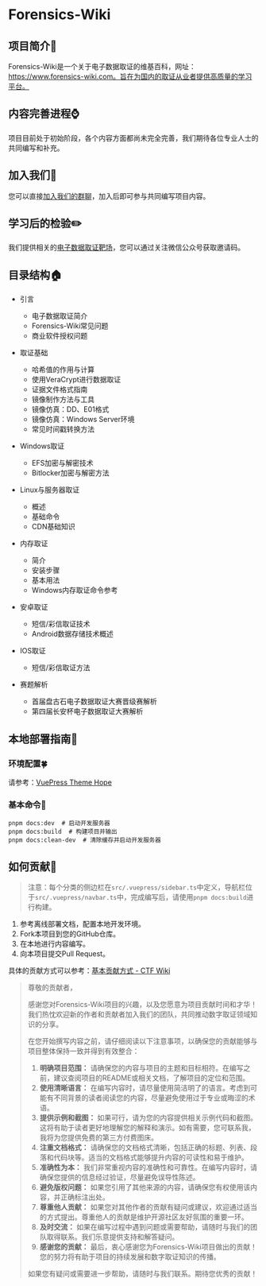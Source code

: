 # Forensics-Wiki

## 项目简介🔎

Forensics-Wiki是一个关于电子数据取证的维基百科，网址：https://www.forensics-wiki.com。旨在为国内的取证从业者提供高质量的学习平台。

## 内容完善进程⌚

项目目前处于初始阶段，各个内容方面都尚未完全完善，我们期待各位专业人士的共同编写和补充。

## 加入我们📣

您可以直接[加入我们的群聊](https://jq.qq.com/?_wv=1027&k=2myrMcmN)，加入后即可参与共同编写项目内容。

## 学习后的检验✏️

我们提供相关的[电子数据取证靶场](https://forensics.didctf.com)，您可以通过关注微信公众号获取邀请码。

## 目录结构🏠

- 引言
  - 电子数据取证简介
  - Forensics-Wiki常见问题
  - 商业软件授权问题
- 取证基础
  - 哈希值的作用与计算
  - 使用VeraCrypt进行数据取证
  - 证据文件格式指南
  - 镜像制作方法与工具
  - 镜像仿真：DD、E01格式
  - 镜像仿真：Windows Server环境
  - 常见时间戳转换方法
- Windows取证
  - EFS加密与解密技术
  - Bitlocker加密与解密方法

- Linux与服务器取证
  - 概述
  - 基础命令
  - CDN基础知识

- 内存取证
  - 简介
  - 安装步骤
  - 基本用法
  - Windows内存取证命令参考

- 安卓取证
  - 短信/彩信取证技术
  - Android数据存储技术概述

- IOS取证
  - 短信/彩信取证方法

- 赛题解析
  - 首届盘古石电子数据取证大赛晋级赛解析
  - 第四届长安杯电子数据取证大赛解析

## 本地部署指南💬

### 环境配置🍀

请参考：[VuePress Theme Hope](https://theme-hope.vuejs.press/zh/cookbook/tutorial/env.html)

### 基本命令🎍

```
pnpm docs:dev  # 启动开发服务器
pnpm docs:build  # 构建项目并输出
pnpm docs:clean-dev  # 清除缓存并启动开发服务器
```

## 如何贡献👥

> 注意：每个分类的侧边栏在`src/.vuepress/sidebar.ts`中定义，导航栏位于`src/.vuepress/navbar.ts`中，完成编写后，请使用`pnpm docs:build`进行构建。

1. 参考离线部署文档，配置本地开发环境。
2. Fork本项目到您的GitHub仓库。
3. 在本地进行内容编写。
4. 向本项目提交Pull Request。

具体的贡献方式可以参考：[基本贡献方式 - CTF Wiki](https://ctf-wiki.org/contribute/basic-contribute-approach/)

> 尊敬的贡献者，
>
> 感谢您对Forensics-Wiki项目的兴趣，以及您愿意为项目贡献时间和才华！我们热忱欢迎新的作者和贡献者加入我们的团队，共同推动数字取证领域知识的分享。
>
> 在您开始撰写内容之前，请仔细阅读以下注意事项，以确保您的贡献能够与项目整体保持一致并得到有效整合：
>
> 1. **明确项目范围：** 请确保您的内容与项目的主题和目标相符。在编写之前，建议查阅项目的README或相关文档，了解项目的定位和范围。
> 2. **使用清晰语言：** 在编写内容时，请尽量使用简洁明了的语言。考虑到可能有不同背景的读者阅读您的内容，尽量避免使用过于专业或晦涩的术语。
> 3. **提供示例和截图：** 如果可行，请为您的内容提供相关示例代码和截图。这将有助于读者更好地理解您的解释和演示。如有需要，您可联系我，我将为您提供免费的第三方付费图床。
> 4. **注重文档格式：** 请确保您的文档格式清晰，包括正确的标题、列表、段落和代码块等。适当的文档格式能够提升内容的可读性和易于维护。
> 5. **准确性为本：** 我们非常重视内容的准确性和可靠性。在编写内容时，请确保您提供的信息经过验证，尽量避免误导性陈述。
> 6. **避免版权问题：** 如果您引用了其他来源的内容，请确保您有权使用该内容，并正确标注出处。
> 7. **尊重他人贡献：** 如果您对其他作者的贡献有疑问或建议，欢迎通过适当的方式提出。尊重他人的贡献是维护开源社区友好氛围的重要一环。
> 8. **及时交流：** 如果在编写过程中遇到问题或需要帮助，请随时与我们的团队取得联系。我们乐意提供支持和解答疑问。
> 9. **感谢您的贡献：** 最后，衷心感谢您为Forensics-Wiki项目做出的贡献！您的努力将有助于项目的持续发展和数字取证知识的传播。
>
> 如果您有疑问或需要进一步帮助，请随时与我们联系。期待您优秀的贡献！
